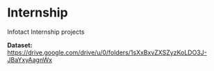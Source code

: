 # Internship
Infotact Internship projects

**Dataset:**  https://drive.google.com/drive/u/0/folders/1sXxBxvZXSZyzKoLDO3J-JBaYxyAagnWx
